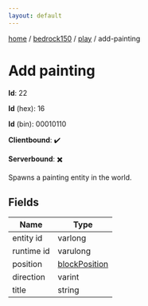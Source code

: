 ```yaml
---
layout: default
---
```


[home](/)  /  [bedrock150](/protocol/bedrock150)  /  [play](/protocol/bedrock150/play)  /  add-painting

# Add painting

**Id**: 22

**Id** (hex): 16

**Id** (bin): 00010110

**Clientbound**: ✔️

**Serverbound**: ✖️

Spawns a painting entity in the world.

## Fields

Name | Type
---|---
entity id | varlong
runtime id | varulong
position | [blockPosition](/protocol/bedrock150/types/block-position)
direction | varint
title | string

